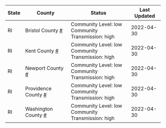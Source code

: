 State | County | Status | Last Updated
--- | --- | --- | --- 
RI | Bristol County <a href="#bristol_county">#</a> | <a name="bristol_county"></a>Community Level: low<br/>Community Transmission: high | 2022-04-30
RI | Kent County <a href="#kent_county">#</a> | <a name="kent_county"></a>Community Level: low<br/>Community Transmission: high | 2022-04-30
RI | Newport County <a href="#newport_county">#</a> | <a name="newport_county"></a>Community Level: low<br/>Community Transmission: high | 2022-04-30
RI | Providence County <a href="#providence_county">#</a> | <a name="providence_county"></a>Community Level: low<br/>Community Transmission: high | 2022-04-30
RI | Washington County <a href="#washington_county">#</a> | <a name="washington_county"></a>Community Level: low<br/>Community Transmission: high | 2022-04-30
